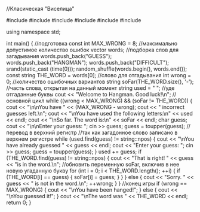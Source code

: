 //Класическая "Виселица"

#include <iostream>
#include <string>
#include <vector>
#include <algorithm>
#include <ctime>
#include <cctype>

using namespace std;

int main()
{
    //подготовка
    const int MAX_WRONG = 8; //максимально допустимое количество ошибок
    vector <string> words; //подборка слов для загадывания
    words.push_back("GUESS");
    words.push_back("HANGMAN");
    words.push_back("DIFFICULT");
    srand(static_cast <unsigned int> (time(0)));
    random_shuffle(words.begin(), words.end());
    const string THE_WORD = words[0]; //слово для отгадывания
    int wrong = 0; //количество ошибочных вариантов
    string soFar(THE_WORD.size(), '-'); //часть слова, открытая на данный момент
    string used = " "; //уде отгаданные буквы
    cout << "Welcome to Hangman. Good luck!\n";
    //основной цикл
    while ((wrong < MAX_WRONG) && (soFar != THE_WORD))
    {
        cout << "\n\nYou have " << (MAX_WRONG - wrong);
        cout << " incorrect guesses left.\n";
        cout << "\nYou have used the following letters:\n" << used << endl;
        cout << "\nSo far. The word is:\n" << soFar << endl;
        char guess;
        cout << "\n\nEnter your guess: ";
        cin >> guess;
        guess = toupper(guess); //перевод в верхний регистр
        //так как загадонное слово записано в верхнем регистре
        while (used.find(guess) != string::npos)
        {
            cout << "\nYou have already guessed " << guess << endl;
            cout << "Enter your guess: ";
            cin >> guess;
            guess = toupper(guess);
        }
        used += guess;
        if (THE_WORD.find(guess) != string::npos)
        {
            cout << "That is right! " << guess << "is in the word.\n";
            //обновить переменную soFar, включив в нее новую угаданную букву
            for (int i = 0; i < THE_WORD.length(); ++i)
            {
                if (THE_WORD[i] == guess)
                {
                    soFar[i] = guess;
                }
            }
        }
        else
        {
            cout << "Sorry. " << guess << " is not in the word.\n";
            ++wrong;
        }
    }
    //конец игры
    if (wrong == MAX_WRONG)
    {
        cout << "\nYou have been hanged!";
    }
    else
    {
        cout << "\nYou guessed it!";
    }
    cout << "\nThe word was " << THE_WORD << endl;
    return 0;
}
